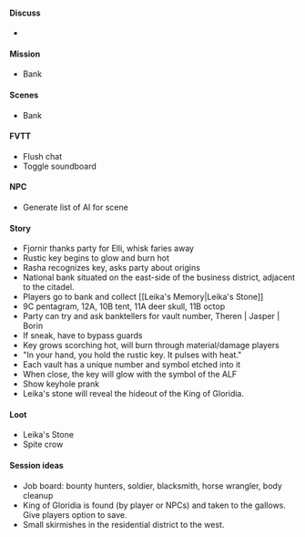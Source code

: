 #### Discuss
- 
#### Mission
- Bank
#### Scenes
- Bank
#### FVTT
- Flush chat
- Toggle soundboard
#### NPC
- Generate list of AI for scene
#### Story
- Fjornir thanks party for Elli, whisk faries away
- Rustic key begins to glow and burn hot
- Rasha recognizes key, asks party about origins
- National bank situated on the east-side of the business district, adjacent to the citadel.
- Players go to bank and collect [[Leika's Memory|Leika's Stone]]
- 9C pentagram, 12A, 10B tent, 11A deer skull, 11B octop
- Party can try and ask banktellers for vault number, Theren | Jasper | Borin
- If sneak, have to bypass guards
- Key grows scorching hot, will burn through material/damage players
- "In your hand, you hold the rustic key. It pulses with heat."
- Each vault has a unique number and symbol etched into it
- When close, the key will glow with the symbol of the ALF
- Show keyhole prank
- Leika's stone will reveal the hideout of the King of Gloridia.
#### Loot
- Leika's Stone
- Spite crow
#### Session ideas
- Job board: bounty hunters, soldier, blacksmith, horse wrangler, body cleanup
- King of Gloridia is found (by player or NPCs) and taken to the gallows. Give players option to save.
- Small skirmishes in the residential district to the west.